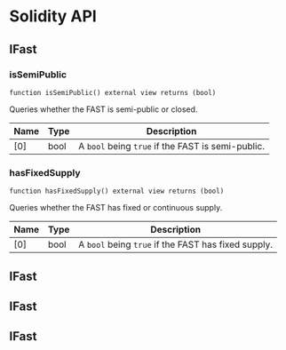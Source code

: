 # Solidity API

## IFast

### isSemiPublic

```solidity
function isSemiPublic() external view returns (bool)
```

Queries whether the FAST is semi-public or closed.

| Name | Type | Description |
| ---- | ---- | ----------- |
| [0] | bool | A `bool` being `true` if the FAST is semi-public. |

### hasFixedSupply

```solidity
function hasFixedSupply() external view returns (bool)
```

Queries whether the FAST has fixed or continuous supply.

| Name | Type | Description |
| ---- | ---- | ----------- |
| [0] | bool | A `bool` being `true` if the FAST has fixed supply. |

## IFast

## IFast

## IFast

